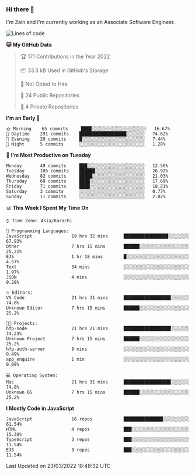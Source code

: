 ### Hi there 👋

I'm Zain and I'm currently working as an Associate Software Engineer.

<!--START_SECTION:waka-->
![Lines of code](https://img.shields.io/badge/From%20Hello%20World%20I%27ve%20Written-3%20Million%20lines%20of%20code-blue)

**🐱 My GitHub Data** 

> 🏆 171 Contributions in the Year 2022
 > 
> 📦 33.3 kB Used in GitHub's Storage 
 > 
> 🚫 Not Opted to Hire
 > 
> 📜 24 Public Repositories 
 > 
> 🔑 4 Private Repositories  
 > 
**I'm an Early 🐤** 

```text
🌞 Morning    65 commits     ████░░░░░░░░░░░░░░░░░░░░░   16.67% 
🌆 Daytime    291 commits    ██████████████████░░░░░░░   74.62% 
🌃 Evening    29 commits     █░░░░░░░░░░░░░░░░░░░░░░░░   7.44% 
🌙 Night      5 commits      ░░░░░░░░░░░░░░░░░░░░░░░░░   1.28%

```
📅 **I'm Most Productive on Tuesday** 

```text
Monday       49 commits     ███░░░░░░░░░░░░░░░░░░░░░░   12.56% 
Tuesday      105 commits    ██████░░░░░░░░░░░░░░░░░░░   26.92% 
Wednesday    82 commits     █████░░░░░░░░░░░░░░░░░░░░   21.03% 
Thursday     69 commits     ████░░░░░░░░░░░░░░░░░░░░░   17.69% 
Friday       71 commits     ████░░░░░░░░░░░░░░░░░░░░░   18.21% 
Saturday     3 commits      ░░░░░░░░░░░░░░░░░░░░░░░░░   0.77% 
Sunday       11 commits     ░░░░░░░░░░░░░░░░░░░░░░░░░   2.82%

```


📊 **This Week I Spent My Time On** 

```text
⌚︎ Time Zone: Asia/Karachi

💬 Programming Languages: 
JavaScript               19 hrs 32 mins      █████████████████░░░░░░░░   67.93% 
Other                    7 hrs 15 mins       ██████░░░░░░░░░░░░░░░░░░░   25.21% 
EJS                      1 hr 18 mins        █░░░░░░░░░░░░░░░░░░░░░░░░   4.57% 
Text                     34 mins             ░░░░░░░░░░░░░░░░░░░░░░░░░   1.97% 
JSON                     4 mins              ░░░░░░░░░░░░░░░░░░░░░░░░░   0.28%

🔥 Editors: 
VS Code                  21 hrs 31 mins      ██████████████████░░░░░░░   74.8% 
Unknown Editor           7 hrs 15 mins       ██████░░░░░░░░░░░░░░░░░░░   25.2%

🐱‍💻 Projects: 
hfp-node                 21 hrs 21 mins      ██████████████████░░░░░░░   74.23% 
Unknown Project          7 hrs 15 mins       ██████░░░░░░░░░░░░░░░░░░░   25.2% 
hfp-auth-server          8 mins              ░░░░░░░░░░░░░░░░░░░░░░░░░   0.49% 
app_enquire              1 min               ░░░░░░░░░░░░░░░░░░░░░░░░░   0.08%

💻 Operating System: 
Mac                      21 hrs 31 mins      ██████████████████░░░░░░░   74.8% 
Unknown OS               7 hrs 15 mins       ██████░░░░░░░░░░░░░░░░░░░   25.2%

```

**I Mostly Code in JavaScript** 

```text
JavaScript               16 repos            ███████████████░░░░░░░░░░   61.54% 
HTML                     4 repos             ███░░░░░░░░░░░░░░░░░░░░░░   15.38% 
TypeScript               3 repos             ███░░░░░░░░░░░░░░░░░░░░░░   11.54% 
EJS                      3 repos             ███░░░░░░░░░░░░░░░░░░░░░░   11.54%

```



 Last Updated on 23/03/2022 18:48:32 UTC
<!--END_SECTION:waka-->

<!--
**ZainAmjad68/ZainAmjad68** is a ✨ _special_ ✨ repository because its `README.md` (this file) appears on your GitHub profile.

Here are some ideas to get you started:

- 🔭 I’m currently working on ...
- 🌱 I’m currently learning ...
- 👯 I’m looking to collaborate on ...
- 🤔 I’m looking for help with ...
- 💬 Ask me about ...
- 📫 How to reach me: ...
- 😄 Pronouns: ...
- ⚡ Fun fact: ...
-->

